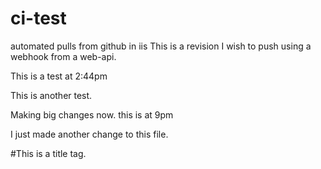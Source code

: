 # ci-test
automated pulls from github  in iis
This is a revision I wish to push using a webhook from a web-api.

This is a test at 2:44pm

This is another test.

Making big changes now. this is at 9pm

I just made another change to this file.

#This is a title tag.
